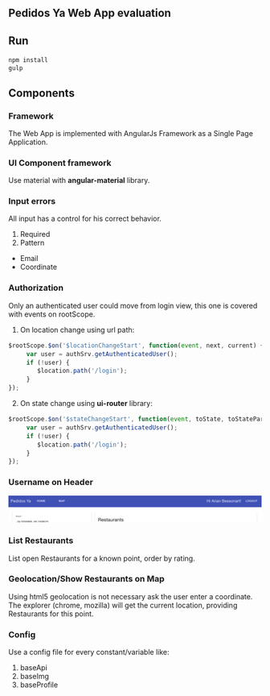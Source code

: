 ## Pedidos Ya Web App evaluation

## Run

```
npm install
gulp
```

## Components

### Framework
The Web App is implemented with AngularJs Framework as a Single Page Application.

### UI Component framework
Use material with **angular-material** library.

### Input errors
All input has a control for his correct behavior.

1. Required
2. Pattern
  - Email
  - Coordinate

### Authorization
Only an authenticated user could move from login view, this one is covered with events on rootScope.

1. On location change using url path:
```javascript
$rootScope.$on('$locationChangeStart', function(event, next, current) {
     var user = authSrv.getAuthenticatedUser();
     if (!user) {
        $location.path('/login');
     }
});
```
2. On state change using **ui-router** library:
```javascript
$rootScope.$on('$stateChangeStart', function(event, toState, toStateParams) {
     var user = authSrv.getAuthenticatedUser();
     if (!user) {
        $location.path('/login');
     }
});
```

### Username on Header
![Username](images/username-header.png)

### List Restaurants
List open Restaurants for a known point, order by rating.

### Geolocation/Show Restaurants on Map
Using html5 geolocation is not necessary ask the user enter a coordinate. The explorer (chrome, mozilla) will get the current location, providing Restaurants for this point.


### Config
Use a config file for every constant/variable like:
1. baseApi
2. baseImg
3. baseProfile
